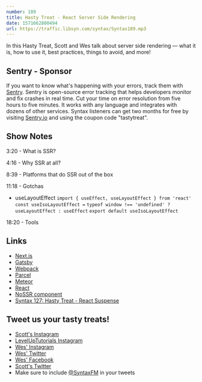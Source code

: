 ```yaml
---
number: 189
title: Hasty Treat - React Server Side Rendering
date: 1571662800494
url: https://traffic.libsyn.com/syntax/Syntax189.mp3
---
```


In this Hasty Treat, Scott and Wes talk about server side rendering — what it is, how to use it, best practices, things to avoid, and more!

## Sentry - Sponsor
If you want to know what's happening with your errors, track them with [Sentry](https://sentry.io/). Sentry is open-source error tracking that helps developers monitor and fix crashes in real time. Cut your time on error resolution from five hours to five minutes. It works with any language and integrates with dozens of other services. Syntax listeners can get two months for free by visiting [Sentry.io](https://sentry.io/) and using the coupon code "tastytreat".

## Show Notes

3:20 - What is SSR?

4:16 - Why SSR at all?

8:39 - Platforms that do SSR out of the box

11:18 - Gotchas

* useLayoutEffect
`import { useEffect, useLayoutEffect } from 'react'`
`const useIsoLayoutEffect =`
  `typeof window !== 'undefined' ? useLayoutEffect : useEffect`
`export default useIsoLayoutEffect`

18:20 - Tools

## Links
* [Next.js](https://nextjs.org/)
* [Gatsby](https://www.gatsbyjs.org/)
* [Webpack](https://webpack.js.org)
* [Parcel](https://parceljs.org/)
* [Meteor](https://www.meteor.com/)
* [React](https://reactjs.org/)
* [NoSSR component](https://github.com/mui-org/material-ui/blob/master/packages/material-ui/src/NoSsr/NoSsr.js)
* [Syntax 127: Hasty Treat - React Suspense](https://syntax.fm/show/127/hasty-treat-react-suspense)

## Tweet us your tasty treats!
* [Scott's Instagram](https://www.instagram.com/stolinski/)
* [LevelUpTutorials Instagram](https://www.instagram.com/LevelUpTutorials/)
* [Wes' Instagram](https://www.instagram.com/wesbos/)
* [Wes' Twitter](https://twitter.com/wesbos)
* [Wes' Facebook](https://www.facebook.com/wesbos.developer)
* [Scott's Twitter](https://twitter.com/stolinski)
* Make sure to include [@SyntaxFM](https://twitter.com/SyntaxFM) in your tweets